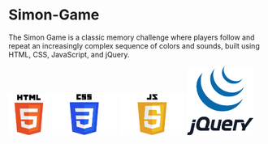 # Simon-Game
The Simon Game is a classic memory challenge where players follow and repeat an increasingly complex sequence of colors and sounds, built using HTML, CSS, JavaScript, and jQuery.



<div style=" disply:flex; justify-content: center; margin: 0 auto">
<img src="HTML5_logo_and_wordmark.svg.png" alt="Description" width="80px" >
<img src="CSS-Logo.png" alt="Description" width="130px" >
<img src="JavaScript-Logo-2048x1280.png" alt="Description" width="130px" >
<img src="jquery.png" alt="Description" width="130px" >
</div>
